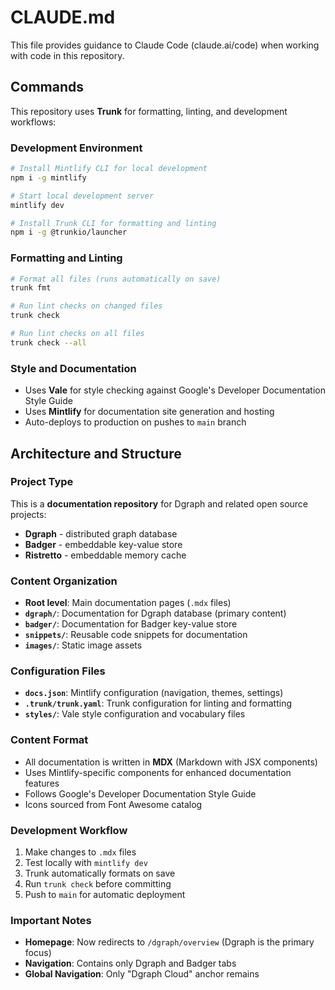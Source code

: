# CLAUDE.md

This file provides guidance to Claude Code (claude.ai/code) when working with code in this repository.

## Commands

This repository uses **Trunk** for formatting, linting, and development workflows:

### Development Environment
```bash
# Install Mintlify CLI for local development
npm i -g mintlify

# Start local development server
mintlify dev

# Install Trunk CLI for formatting and linting
npm i -g @trunkio/launcher
```

### Formatting and Linting
```bash
# Format all files (runs automatically on save)
trunk fmt

# Run lint checks on changed files
trunk check

# Run lint checks on all files
trunk check --all
```

### Style and Documentation
- Uses **Vale** for style checking against Google's Developer Documentation Style Guide
- Uses **Mintlify** for documentation site generation and hosting
- Auto-deploys to production on pushes to `main` branch

## Architecture and Structure

### Project Type
This is a **documentation repository** for Dgraph and related open source projects:
- **Dgraph** - distributed graph database
- **Badger** - embeddable key-value store
- **Ristretto** - embeddable memory cache

### Content Organization
- **Root level**: Main documentation pages (`.mdx` files)
- **`dgraph/`**: Documentation for Dgraph database (primary content)
- **`badger/`**: Documentation for Badger key-value store
- **`snippets/`**: Reusable code snippets for documentation
- **`images/`**: Static image assets

### Configuration Files
- **`docs.json`**: Mintlify configuration (navigation, themes, settings)
- **`.trunk/trunk.yaml`**: Trunk configuration for linting and formatting
- **`styles/`**: Vale style configuration and vocabulary files

### Content Format
- All documentation is written in **MDX** (Markdown with JSX components)
- Uses Mintlify-specific components for enhanced documentation features
- Follows Google's Developer Documentation Style Guide
- Icons sourced from Font Awesome catalog

### Development Workflow
1. Make changes to `.mdx` files
2. Test locally with `mintlify dev`
3. Trunk automatically formats on save
4. Run `trunk check` before committing
5. Push to `main` for automatic deployment

### Important Notes
- **Homepage**: Now redirects to `/dgraph/overview` (Dgraph is the primary focus)
- **Navigation**: Contains only Dgraph and Badger tabs
- **Global Navigation**: Only "Dgraph Cloud" anchor remains